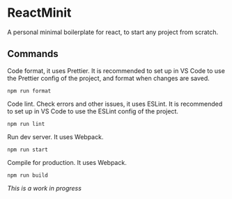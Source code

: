 # ReactMinit
A personal minimal boilerplate for react, to start any project from scratch.

## Commands

Code format, it uses Prettier. It is recommended to set up in VS Code to use the Prettier config of the project, and format when changes are saved.

```
npm run format
```

Code lint. Check errors and other issues, it uses ESLint. It is recommended to set up in VS Code to use the ESLint config of the project.

```
npm run lint
```

Run dev server. It uses Webpack.

```
npm run start
```

Compile for production. It uses Webpack.

```
npm run build
```

*This is a work in progress*
